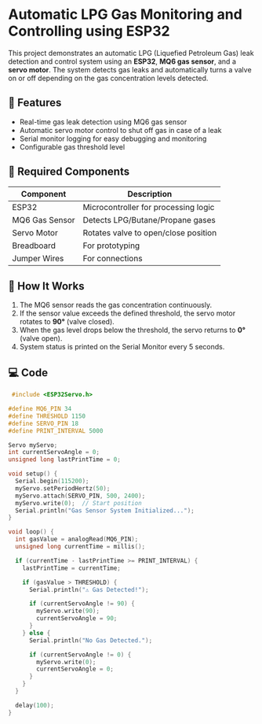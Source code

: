 #  Automatic LPG Gas Monitoring and Controlling using ESP32

This project demonstrates an automatic LPG (Liquefied Petroleum Gas) leak detection and control system using an **ESP32**, **MQ6 gas sensor**, and a **servo motor**. The system detects gas leaks and automatically turns a valve on or off depending on the gas concentration levels detected.

## 🚀 Features

- Real-time gas leak detection using MQ6 gas sensor
- Automatic servo motor control to shut off gas in case of a leak
- Serial monitor logging for easy debugging and monitoring
- Configurable gas threshold level

## 🧰 Required Components

| Component       | Description                            |
|-----------------|----------------------------------------|
| ESP32           | Microcontroller for processing logic   |
| MQ6 Gas Sensor  | Detects LPG/Butane/Propane gases       |
| Servo Motor     | Rotates valve to open/close position   |
| Breadboard      | For prototyping                        |
| Jumper Wires    | For connections                        |

## 🔧 How It Works

1. The MQ6 sensor reads the gas concentration continuously.
2. If the sensor value exceeds the defined threshold, the servo motor rotates to **90°** (valve closed).
3. When the gas level drops below the threshold, the servo returns to **0°** (valve open).
4. System status is printed on the Serial Monitor every 5 seconds.
## 💻 Code
```cpp
 #include <ESP32Servo.h>

#define MQ6_PIN 34             
#define THRESHOLD 1150         
#define SERVO_PIN 18           
#define PRINT_INTERVAL 5000    

Servo myServo;
int currentServoAngle = 0;
unsigned long lastPrintTime = 0;

void setup() {
  Serial.begin(115200);
  myServo.setPeriodHertz(50);
  myServo.attach(SERVO_PIN, 500, 2400);
  myServo.write(0);  // Start position
  Serial.println("Gas Sensor System Initialized...");
}

void loop() {
  int gasValue = analogRead(MQ6_PIN);
  unsigned long currentTime = millis();

  if (currentTime - lastPrintTime >= PRINT_INTERVAL) {
    lastPrintTime = currentTime;

    if (gasValue > THRESHOLD) {
      Serial.println("⚠️ Gas Detected!");

      if (currentServoAngle != 90) {
        myServo.write(90);        
        currentServoAngle = 90;
      }
    } else {
      Serial.println("No Gas Detected.");

      if (currentServoAngle != 0) {
        myServo.write(0);         
        currentServoAngle = 0;
      }
    }
  }

  delay(100); 
}



